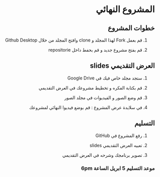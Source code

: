 <div dir="rtl">

# المشروع النهائي



## خطوات المشروع

1.  قم بعمل Fork لهذا المجلد و clone وافتح المجلد من خلال Github Desktop

2.  قم بفتح مشروع جديد و قم بحفط داخل repositorie

## العرض التقديمي slides

1. ستجد مجلد خاص فيك في Google Drive

2. قم بكتابة الفكره و تخطيط مشروعك في العرض التقديمي

3. قم وضع الصور و الفيديوات في مجلد الصور

4. في سلايدة عرض المشروع : قم بوضع فيديوا النهائي لمشروعك

## التسليم

1. رفع المشروع في GitHub

2. تعبيه العرض التقديمي slides

3. تصوير برنامجك وشرحه في العرض التقديمي


### موعد التسليم 5 ابريل الساعة 6pm
</div  >
